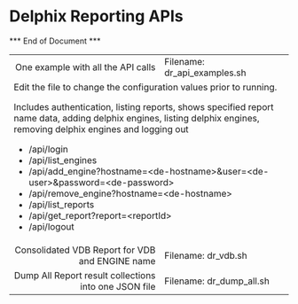 # Delphix Reporting APIs

<table>
  <tr>
   <td align=right>One example with all the API calls</td><td>Filename: dr_api_examples.sh </td>
  </tr>
  <tr>
    <td colspan=2>
Edit the file to change the configuration values prior to running.

Includes authentication, listing reports, shows specified report name data, adding delphix engines, listing delphix engines, removing delphix engines and logging out 

<ul>
  <li>/api/login</li>
  <li>/api/list_engines</li>
  <li>/api/add_engine?hostname=&lt;de-hostname&gt;&user=&lt;de-user&gt;&password=&lt;de-password&gt;</li>
  <li>/api/remove_engine?hostname=&lt;de-hostname&gt;</li>
  <li>/api/list_reports</li>
  <li>/api/get_report?report=&lt;reportId&gt;</li>
  <li>/api/logout</li>
</ul>

  </td>
  </tr>
  <tr>
   <td align=right>Consolidated VDB Report for VDB and ENGINE name</td><td>Filename: dr_vdb.sh </td>
  </tr>
  <tr>
   <td align=right>Dump All Report result collections into one JSON file</td><td>Filename: dr_dump_all.sh </td>
  </tr>
*** End of Document ***
